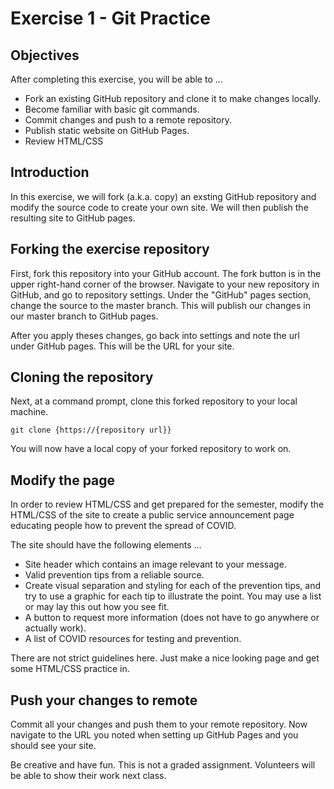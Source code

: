 # Exercise 1 - Git Practice

## Objectives
After completing this exercise, you will be able to ...
* Fork an existing GitHub repository and clone it to make changes locally.
* Become familiar with basic git commands.
* Commit changes and push to a remote repository.
* Publish static website on GitHub Pages.
* Review HTML/CSS

## Introduction
In this exercise, we will fork (a.k.a. copy) an exsting GitHub repository and modify the source code to create your own site. We will then publish the resulting site to GitHub pages.

## Forking the exercise repository
First, fork this repository into your GitHub account. The fork button is in the upper right-hand corner of the browser. Navigate to your new repository in GitHub, and go to repository settings. Under the "GitHub" pages section, change the source to the master branch. This will publish our changes in our master branch to GitHub pages.

After you apply theses changes, go back into settings and note the url under GitHub pages. This will be the URL for your site.

## Cloning the repository
Next, at a command prompt, clone this forked repository to your local machine.

```
git clone {https://{repository url}}
```

You will now have a local copy of your forked repository to work on.

## Modify the page
In order to review HTML/CSS and get prepared for the semester, modify the HTML/CSS of the site to create a public service announcement page educating people how to prevent the spread of COVID.

The site should have the following elements ...
  * Site header which contains an image relevant to your message.
  * Valid prevention tips from a reliable source.
  * Create visual separation and styling for each of the prevention tips, and try to use a graphic for each tip to illustrate the point. You may use a list or may lay this out how you see fit.
  * A button to request more information (does not have to go anywhere or actually work).
  * A list of COVID resources for testing and prevention.

There are not strict guidelines here. Just make a nice looking page and get some HTML/CSS practice in.

## Push your changes to remote
Commit all your changes and push them to your remote repository. Now navigate to the URL you noted when setting up GitHub Pages and you should see your site.


Be creative and have fun. This is not a graded assignment. Volunteers will be able to show their work next class.
